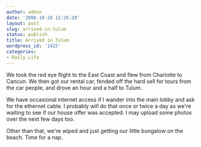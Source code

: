 ```yaml
---
author: admin
date: '2006-10-28 12:26:28'
layout: post
slug: arrived-in-tulum
status: publish
title: Arrived in Tulum
wordpress_id: '1425'
categories:
- Daily Life
---
```

We took the red eye flight to the East Coast and flew from Charlotte to Cancun. We then got our rental car, fended off the hard sell for tours from the car people, and drove an hour and a half to Tulum.

We have occasional internet access if I wander into the main lobby and ask for the ethernet cable. I probably will do that once or twice a day as we're waiting to see if our house offer was accepted. I may upload some photos over the next few days too.

Other than that, we're wiped and just getting our little bungalow on the beach. Time for a nap.
